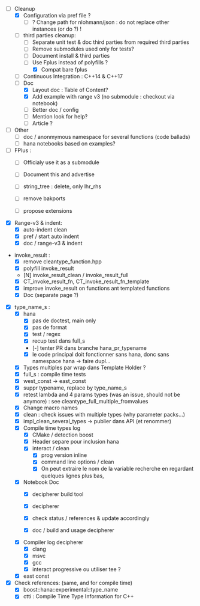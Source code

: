 * [ ] Cleanup
    * [X] Configuration via pref file ?
        * [ ] ? Change path for nlohmann/json : do not replace other instances (or do ?) !
    * [ ] third parties cleanup:
        * [ ] Separate unit test & doc third parties from required third parties
        * [ ] Remove submodules used only for tests?
        * [ ] Document install & third parties
        * [ ] Use Fplus instead of polyfills ?
            * [X] Compat bare fplus
    * [ ] Continuous Integration : C++14 & C++17
    * [ ] Doc
        * [X] Layout doc : Table of Content?
        * [X] Add example with range v3 (no submodule : checkout via notebook)
        * [ ] Better doc / config
        * [ ] Mention look for help?
        * [ ] Article ?

* [ ] Other
    * [ ] doc / anonmymous namespace for several functions (code ballads)
    * [ ] hana notebooks based on examples?

* [ ] FPlus :
    * [ ] Officialy use it as a submodule
    * [ ] Document this and advertise
    * [ ] string_tree : delete, only lhr_rhs
    * [ ] remove bakports
    * [ ] propose extensions


* [X] Range-v3 & indent:
    * [X] auto-indent clean
    * [X] pref / start auto indent
    * [X] doc / range-v3 & indent

* invoke_result :
    * [X] remove cleantype_function.hpp
    * [X] polyfill invoke_result
    * [N] invoke_result_clean / invoke_result_full
    * [X] CT_invoke_result_fn, CT_invoke_result_fn_template
    * [X] improve invoke_result on functions ant templated functions
    * [X] Doc (separate page ?)

* [X]  type_name_s :
    * [X] hana
        * [X] pas de doctest, main only
        * [X] pas de format
        * [X] test / regex
        * [X] recup test dans full_s
        * [-] tenter PR dans branche hana_pr_typename
        * [X] le code principal doit fonctionner sans hana, donc sans namespace hana
                -> faire dupl...
    * [X] Types multiples par wrap dans Template Holder ?
    * [X] full_s : compile time tests
    * [X] west_const -> east_const
    * [X] suppr typename, replace by type_name_s
    * [X] retest lambda and 4 params types (was an issue, should not be anymore) : see cleantype_full_multiple_fromvalues
    * [X] Change macro names
    * [X] clean : check issues with multiple types (why parameter packs...)
    * [X] impl_clean_several_types -> publier dans API (et renommer)
    * [X] Compile time types log
        * [X] CMake / detection boost
        * [X] Header separe pour inclusion hana
        * [X] interact / clean
            * [X] prog version inline
            * [X] command line options / clean
            * [X] On peut extraire le nom de la variable recherche en regardant quelques lignes plus bas,

    * [X] Notebook Doc
        * [X] decipherer build tool
        * [X] decipherer
        * [X] check status / references & update accordingly
        * [X] doc / build and usage decipherer


    * [X] Compiler log decipherer
        * [X] clang
        * [X] msvc
        * [X] gcc
        * [X] interact progressive ou utiliser tee ?

    * [X] east const

* [X] Check references: (same, and for compile time)
    * [X] boost::hana::experimental::type_name
    * [X] ctti : Compile Time Type Information for C++
